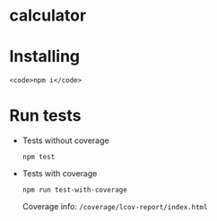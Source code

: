 # calculator

# Installing
    <code>npm i</code>

# Run tests
- Tests without coverage

    <code>npm test</code>

- Tests with coverage

    <code>npm run test-with-coverage</code>
    
    Coverage info: <code>/coverage/lcov-report/index.html</code>
